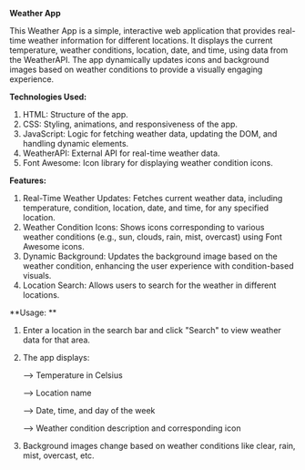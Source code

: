 **Weather App**

This Weather App is a simple, interactive web application that provides real-time weather information for different locations. 
It displays the current temperature, weather conditions, location, date, and time, using data from the WeatherAPI.
The app dynamically updates icons and background images based on weather conditions to provide a visually engaging experience.

**Technologies Used:**
1) HTML: Structure of the app.
2) CSS: Styling, animations, and responsiveness of the app.
3) JavaScript: Logic for fetching weather data, updating the DOM, and handling dynamic elements.
4) WeatherAPI: External API for real-time weather data.
5) Font Awesome: Icon library for displaying weather condition icons.

**Features:**                     
1) Real-Time Weather Updates: Fetches current weather data, including temperature, condition, location, date, and time, for any specified location.
2) Weather Condition Icons: Shows icons corresponding to various weather conditions (e.g., sun, clouds, rain, mist, overcast) using Font Awesome icons.
3) Dynamic Background: Updates the background image based on the weather condition, enhancing the user experience with condition-based visuals.
4) Location Search: Allows users to search for the weather in different locations.

**Usage: **
1) Enter a location in the search bar and click "Search" to view weather data for that area.
2) The app displays:
   
   --> Temperature in Celsius
   
   --> Location name
   
   --> Date, time, and day of the week
   
   --> Weather condition description and corresponding icon
   
3) Background images change based on weather conditions like clear, rain, mist, overcast, etc.
